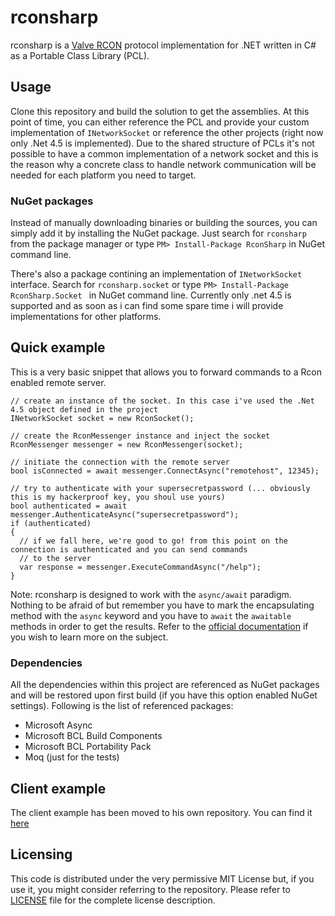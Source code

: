 # rconsharp

rconsharp is a [Valve RCON](https://developer.valvesoftware.com/wiki/Source_RCON_Protocol) protocol implementation for .NET written in C# as a Portable Class Library (PCL).

## Usage

Clone this repository and build the solution to get the assemblies. At this point of time, you can either reference the PCL and provide your custom implementation of `INetworkSocket` or reference the other projects (right now only .Net 4.5 is implemented).
Due to the shared structure of PCLs it's not possible to have a common implementation of a network socket and this is the reason why a concrete class to handle network communication will be needed for each platform you need to target.

### NuGet packages

Instead of manually downloading binaries or building the sources, you can simply add it by installing the NuGet package. Just search for `rconsharp` from the package manager or type `PM> Install-Package RconSharp` in NuGet command line.

There's also a package contining an implementation of `INetworkSocket` interface. Search for `rconsharp.socket` or type `PM> Install-Package RconSharp.Socket ` in NuGet command line.
Currently only .net 4.5 is supported and as soon as i can find some spare time i will provide implementations for other platforms.

## Quick example

This is a very basic snippet that allows you to forward commands to a Rcon enabled remote server.

```
// create an instance of the socket. In this case i've used the .Net 4.5 object defined in the project
INetworkSocket socket = new RconSocket();

// create the RconMessenger instance and inject the socket
RconMessenger messenger = new RconMessenger(socket);

// initiate the connection with the remote server
bool isConnected = await messenger.ConnectAsync("remotehost", 12345);

// try to authenticate with your supersecretpassword (... obviously this is my hackerproof key, you shoul use yours)
bool authenticated = await messenger.AuthenticateAsync("supersecretpassword");
if (authenticated)
{
  // if we fall here, we're good to go! from this point on the connection is authenticated and you can send commands 
  // to the server
  var response = messenger.ExecuteCommandAsync("/help");
}
```

Note: rconsharp is designed to work with the `async/await` paradigm. Nothing to be afraid of but remember you have to mark the encapsulating method with the `async` keyword and you have to `await` the `awaitable` methods in order to get the results. Refer to the [official documentation](http://msdn.microsoft.com/en-us/library/hh191443.aspx) if you wish to learn more on the subject.

### Dependencies

All the dependencies within this project are referenced as NuGet packages and will be restored upon first build (if you have this option enabled NuGet settings).
Following is the list of referenced packages:
* Microsoft Async
* Microsoft BCL Build Components
* Microsoft BCL Portability Pack
* Moq (just for the tests)


## Client example

The client example has been moved to his own repository. You can find it [here](https://github.com/stefanodriussi/minecraft-remote-controller)

## Licensing

This code is distributed under the very permissive MIT License but, if you use it, you might consider referring to the repository. Please refer to [LICENSE](./LICENSE) file for the complete license description.
